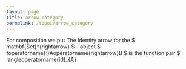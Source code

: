 ```yaml
---
layout: page
title: arrow category
permalink: /topoi/arrow_category
---
```

For composition we put The identity arrow for the $ mathbf{Set}^{rightarrow} $ - object $ foperatorname{:}Aoperatorname{rightarrow}B $ is the function pair $ langleoperatorname{id}_{A}

